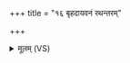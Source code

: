 +++
title = "१६ बृहदायवनं रथन्तरम्"

+++
<details><summary>मूलम् (VS)</summary>

बृ॒हदा॒यव॑नं रथन्त॒रं दर्विः॑ ॥
</details>